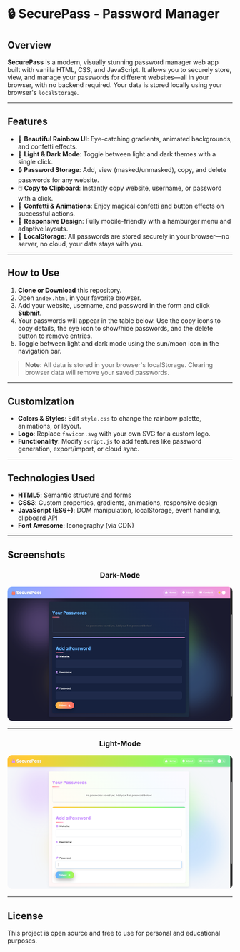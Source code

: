 # 🔒 SecurePass - Password Manager

## Overview

**SecurePass** is a modern, visually stunning password manager web app built with vanilla HTML, CSS, and JavaScript. It allows you to securely store, view, and manage your passwords for different websites—all in your browser, with no backend required. Your data is stored locally using your browser's `localStorage`.

---

## Features

- 🌈 **Beautiful Rainbow UI**: Eye-catching gradients, animated backgrounds, and confetti effects.
- 🌙 **Light & Dark Mode**: Toggle between light and dark themes with a single click.
- 🔒 **Password Storage**: Add, view (masked/unmasked), copy, and delete passwords for any website.
- 🖱️ **Copy to Clipboard**: Instantly copy website, username, or password with a click.
- 🎉 **Confetti & Animations**: Enjoy magical confetti and button effects on successful actions.
- 📱 **Responsive Design**: Fully mobile-friendly with a hamburger menu and adaptive layouts.
- 💾 **LocalStorage**: All passwords are stored securely in your browser—no server, no cloud, your data stays with you.

---

## How to Use

1. **Clone or Download** this repository.
2. Open `index.html` in your favorite browser.
3. Add your website, username, and password in the form and click **Submit**.
4. Your passwords will appear in the table below. Use the copy icons to copy details, the eye icon to show/hide passwords, and the delete button to remove entries.
5. Toggle between light and dark mode using the sun/moon icon in the navigation bar.

> **Note:** All data is stored in your browser's localStorage. Clearing browser data will remove your saved passwords.

---

## Customization

- **Colors & Styles**: Edit `style.css` to change the rainbow palette, animations, or layout.
- **Logo**: Replace `favicon.svg` with your own SVG for a custom logo.
- **Functionality**: Modify `script.js` to add features like password generation, export/import, or cloud sync.

---

## Technologies Used

- **HTML5**: Semantic structure and forms
- **CSS3**: Custom properties, gradients, animations, responsive design
- **JavaScript (ES6+)**: DOM manipulation, localStorage, event handling, clipboard API
- **Font Awesome**: Iconography (via CDN)

---

## Screenshots

<div align="center">

### Dark-Mode
<img src="screenshots/darkmode.png" alt="homepage" height="300" style="border-radius: 10px;"/>

---

### Light-Mode
<img src="screenshots/lightmode.png" alt="homepage" height="300" style="border-radius: 10px;"/>

</div>

---

## License

This project is open source and free to use for personal and educational purposes. 